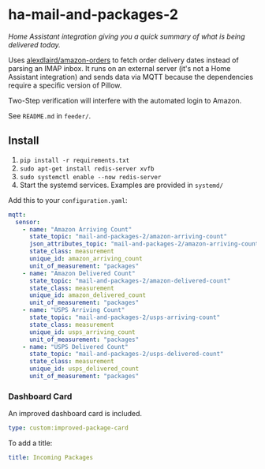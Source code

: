 # ha-mail-and-packages-2

_Home Assistant integration giving you a quick summary of what is being delivered today._

Uses [alexdlaird/amazon-orders](https://github.com/alexdlaird/amazon-orders) to fetch order delivery dates instead of
parsing an IMAP inbox. It runs on an external server (it's not a Home Assistant integration) and sends data via MQTT
because the dependencies require a specific version of Pillow.

Two-Step verification will interfere with the automated login to Amazon.

See `README.md` in `feeder/`.

## Install

1. `pip install -r requirements.txt`
2. `sudo apt-get install redis-server xvfb`
3. `sudo systemctl enable --now redis-server`
4. Start the systemd services. Examples are provided in `systemd/`

Add this to your `configuration.yaml`:

```yaml
mqtt:
  sensor:
    - name: "Amazon Arriving Count"
      state_topic: "mail-and-packages-2/amazon-arriving-count"
      json_attributes_topic: "mail-and-packages-2/amazon-arriving-count/attributes"
      state_class: measurement
      unique_id: amazon_arriving_count
      unit_of_measurement: "packages"
    - name: "Amazon Delivered Count"
      state_topic: "mail-and-packages-2/amazon-delivered-count"
      state_class: measurement
      unique_id: amazon_delivered_count
      unit_of_measurement: "packages"
    - name: "USPS Arriving Count"
      state_topic: "mail-and-packages-2/usps-arriving-count"
      state_class: measurement
      unique_id: usps_arriving_count
      unit_of_measurement: "packages"
    - name: "USPS Delivered Count"
      state_topic: "mail-and-packages-2/usps-delivered-count"
      state_class: measurement
      unique_id: usps_delivered_count
      unit_of_measurement: "packages"
```

### Dashboard Card

An improved dashboard card is included.

```yaml
type: custom:improved-package-card
```

To add a title:

```yaml
title: Incoming Packages
```